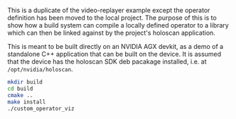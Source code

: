 This is a duplicate of the video-replayer example except the operator definition has been moved to the local project.
The purpose of this is to show how a build system can compile a locally defined operator to a library which can then be linked against by the project's holoscan application.

This is meant to be built directly on an NVIDIA AGX devkit, as a demo of a standalone C++ application that can be built on the device.
It is assumed that the device has the holoscan SDK deb pacakage installed, i.e. at `/opt/nvidia/holoscan`.

```sh
mkdir build
cd build
cmake ..
make install
./custom_operator_viz
```
